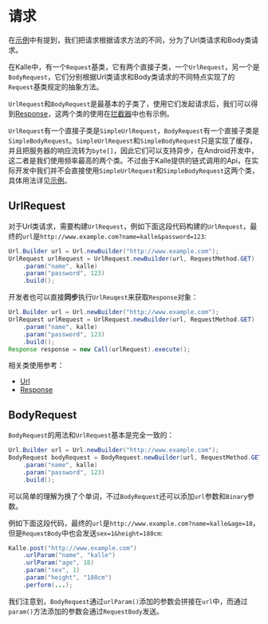 # 请求
在[示例](../sample)中有提到，我们把请求根据请求方法的不同，分为了Url类请求和Body类请求。

在Kalle中，有一个`Request`基类，它有两个直接子类，一个`UrlRequest`，另一个是`BodyRequest`，它们分别根据Url类请求和Body类请求的不同特点实现了的`Request`基类规定的抽象方法。

`UrlRequest`和`BodyRequest`是最基本的子类了，使用它们发起请求后，我们可以得到[Response](../response)，这两个类的使用在[拦截器](../config/interceptor.md)中也有示例。

`UrlRequest`有一个直接子类是`SimpleUrlRequest`，`BodyRequest`有一个直接子类是`SimpleBodyRequest`。`SimpleUrlRequest`和`SimpleBodyRequest`只是实现了缓存，并且把服务器的响应流转为`byte[]`，因此它们可以支持异步，在Android开发中，这二者是我们使用频率最高的两个类。不过由于Kalle提供的链式调用的Api，在实际开发中我们并不会直接使用`SimpleUrlRequest`和`SimpleBodyRequest`这两个类，具体用法详见[示例](../sample)。

## UrlRequest
对于Url类请求，需要构建`UrlRequest`，例如下面这段代码构建的`UrlRequest`，最终的`url`是`http://www.example.com?name=kalle&password=123`:
```java
Url.Builder url = Url.newBuilder("http://www.example.com");
UrlRequest urlRequest = UrlRequest.newBuilder(url, RequestMethod.GET)
    .param("name", kalle)
    .param("password", 123)
    .build();
```

开发者也可以直接**同步**执行`UrlReuqest`来获取`Response`对象：
```java
Url.Builder url = Url.newBuilder("http://www.example.com");
UrlRequest urlRequest = UrlRequest.newBuilder(url, RequestMethod.GET)
    .param("name", kalle)
    .param("password", 123)
    .build();
Response response = new Call(urlRequest).execute();
```

相关类使用参考：
* [Url](../url)
* [Response](../response)

## BodyRequest
`BodyRequest`的用法和`UrlRequest`基本是完全一致的：
```java
Url.Builder url = Url.newBuilder("http://www.example.com");
BodyRequest bodyRequest = BodyRequest.newBuilder(url, RequestMethod.GET)
    .param("name", kalle)
    .param("password", 123)
    .build();
```

可以简单的理解为换了个单词，不过`BodyRequest`还可以添加`url`参数和`Binary`参数。

例如下面这段代码，最终的`url`是`http://www.example.com?name=kalle&age=18`，但是`RequestBody`中也会发送`sex=1&height=180cm`:
```java
Kalle.post("http://www.example.com")
    .urlParam("name", "kalle")
    .urlParam("age", 18)
    .param("sex", 1)
    .param("height", "180cm")
    .perform(...);
```

我们注意到，`BodyRequest`通过`urlParam()`添加的参数会拼接在`url`中，而通过`param()`方法添加的参数会通过`RequestBody`发送。